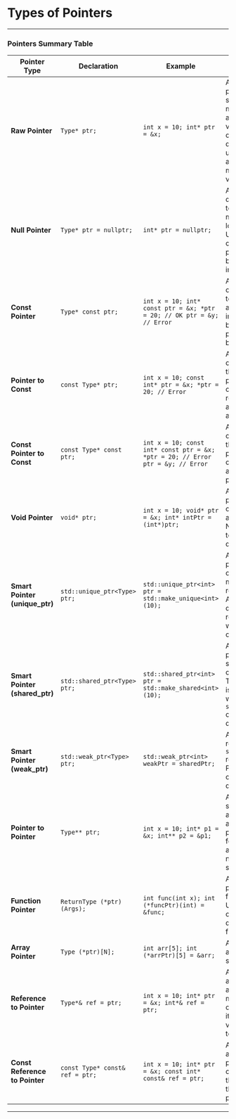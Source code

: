 # Types of Pointers

---
### **Pointers Summary Table**

| **Pointer Type**                | **Declaration**                         | **Example**                                                                                      | **Explanation**                                                                                                                |
|----------------------------------|-----------------------------------------|--------------------------------------------------------------------------------------------------|-------------------------------------------------------------------------------------------------------------------------------|
| **Raw Pointer**                  | `Type* ptr;`                            | ``` int x = 10; int* ptr = &x; ```                                                           | A basic pointer that stores the memory address of a variable. You can dereference it using `*ptr` to access or modify the value. |
| **Null Pointer**                 | `Type* ptr = nullptr;`                  | ``` int* ptr = nullptr; ```                                                                  | A pointer that doesn't point to any valid memory location. Useful for checking if a pointer has been initialized.             |
| **Const Pointer**                | `Type* const ptr;`                      | ``` int x = 10; int* const ptr = &x; *ptr = 20; // OK ptr = &y; // Error ```                  | A pointer that cannot point to a different address after initialization, but the value it points to can be modified.          |
| **Pointer to Const**             | `const Type* ptr;`                      | ``` int x = 10; const int* ptr = &x; *ptr = 20; // Error ```                                  | A pointer that cannot modify the value it points to but can be reassigned to another address.                                  |
| **Const Pointer to Const**       | `const Type* const ptr;`                | ``` int x = 10; const int* const ptr = &x; *ptr = 20; // Error ptr = &y; // Error ```         | A pointer that cannot modify the value it points to or change the address it points to.                                        |
| **Void Pointer**                 | `void* ptr;`                            | ``` int x = 10; void* ptr = &x; int* intPtr = (int*)ptr; ```                                  | A generic pointer that can point to any type. Needs casting to dereference.                                                   |
| **Smart Pointer (unique_ptr)**   | `std::unique_ptr<Type> ptr;`            | ``` std::unique_ptr<int> ptr = std::make_unique<int>(10); ```                                | A smart pointer that owns and manages a resource. Automatically deletes the resource when it goes out of scope.              |
| **Smart Pointer (shared_ptr)**   | `std::shared_ptr<Type> ptr;`            | ``` std::shared_ptr<int> ptr = std::make_shared<int>(10); ```                                | A smart pointer with shared ownership. The resource is deleted when the last `shared_ptr` owning it is destroyed.            |
| **Smart Pointer (weak_ptr)**     | `std::weak_ptr<Type> ptr;`              | ``` std::weak_ptr<int> weakPtr = sharedPtr; ```                                              | A weak reference to a `shared_ptr` resource. Prevents circular dependencies.                                                  |
| **Pointer to Pointer**           | `Type** ptr;`                           | ``` int x = 10; int* p1 = &x; int** p2 = &p1; ```                                            | A pointer that stores the address of another pointer. Useful for managing arrays or nested data structures.                  |
| **Function Pointer**             | `ReturnType (*ptr)(Args);`              | ``` int func(int x); int (*funcPtr)(int) = &func; ```                                        | A pointer that points to a function. Useful for callbacks and dynamic function calls.                                         |
| **Array Pointer**                | `Type (*ptr)[N];`                       | ``` int arr[5]; int (*arrPtr)[5] = &arr; ```                                                 | A pointer to an array of fixed size.                                                                                          |
| **Reference to Pointer**         | `Type*& ref = ptr;`                     | ``` int x = 10; int* ptr = &x; int*& ref = ptr; ```                                          | A reference to a pointer, allowing modification of the pointer itself and the value it points to.                             |
| **Const Reference to Pointer**   | `const Type* const& ref = ptr;`         | ``` int x = 10; int* ptr = &x; const int* const& ref = ptr; ```                              | A reference to a const pointer that cannot modify the pointer or the value it points to.                                       |

---
